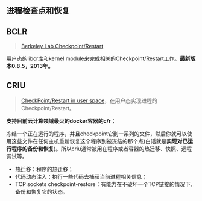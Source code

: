 ## 进程检查点和恢复

## BCLR

> [Berkeley Lab Checkpoint/Restart](https://crd.lbl.gov/divisions/amcr/computer-science-amcr/class/research/past-projects/BLCR/)

用户态的libcr库和kernel module来完成相关的Checkpoint/Restart工作。**最新版本0.8.5，2013年。**



## CRIU

> [CheckPoint/Restart in user space](https://criu.org/Main_Page)，在用户态实现进程的Checkpoint/Restart。

**支持目前云计算领域最火的docker容器的c/r**；

冻结一个正在运行的程序，并且checkpoint它到一系列的文件，然后你就可以使用这些文件在任何主机重新恢复这个程序到被冻结的那个点(白话就是**实现对已运行程序的备份和恢复**)。所以criu通常被用在程序或者容器的热迁移、快照、远程调试等。

- 热迁移：程序的热迁移；
- 代码动态注入：执行一些代码去捕获当前进程相关信息；
- TCP sockets checkpoint-restore：有能力在不破坏一个TCP链接的情况下，备份和恢复它的状态。

